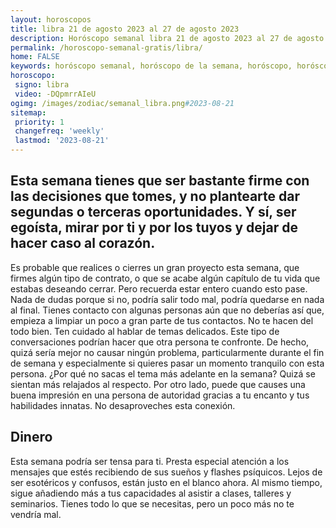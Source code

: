 ```yaml
---
layout: horoscopos
title: libra 21 de agosto 2023 al 27 de agosto 2023 
description: Horóscopo semanal libra 21 de agosto 2023 al 27 de agosto 2023. Esta semana tienes que ser bastante firme con las decisiones que tomes, y no plantearte dar segundas o terceras oportunidades. Y sí, ser egoísta, mirar por ti y por los tuyos y dejar de hacer caso al corazón.
permalink: /horoscopo-semanal-gratis/libra/
home: FALSE
keywords: horóscopo semanal, horóscopo de la semana, horóscopo, horóscopo gratis,horóscopos, horóscopo esperanza gracia, horoscopos libra la semana, horóscopos gratis, Tarot, Astrologia, Zodíaco, libra, horoscopo gratis, semanal
horoscopo:
 signo: libra
 video: -DQpmrrAIeU
ogimg: /images/zodiac/semanal_libra.png#2023-08-21
sitemap:
 priority: 1
 changefreq: 'weekly'
 lastmod: '2023-08-21'
---
```




## Esta semana tienes que ser bastante firme con las decisiones que tomes, y no plantearte dar segundas o terceras oportunidades. Y sí, ser egoísta, mirar por ti y por los tuyos y dejar de hacer caso al corazón.

Es probable que realices o cierres un gran proyecto esta semana, que firmes algún tipo de contrato, o que se acabe algún capítulo de tu vida que estabas deseando cerrar. Pero recuerda estar entero cuando esto pase. Nada de dudas porque si no, podría salir todo mal, podría quedarse en nada al final. 
Tienes contacto con algunas personas aún que no deberías así que, empieza a limpiar un poco a gran parte de tus contactos. No te hacen del todo bien.
Ten cuidado al hablar de temas delicados. Este tipo de conversaciones podrían hacer que otra persona te confronte. De hecho, quizá sería mejor no causar ningún problema, particularmente durante el fin de semana y especialmente si quieres pasar un momento tranquilo con esta persona. ¿Por qué no sacas el tema más adelante en la semana? Quizá se sientan más relajados al respecto. Por otro lado, puede que causes una buena impresión en una persona de autoridad gracias a tu encanto y tus habilidades innatas. No desaproveches esta conexión.

## Dinero

Esta semana podría ser tensa para ti. Presta especial atención a los mensajes que estés recibiendo de sus sueños y flashes psíquicos. Lejos de ser esotéricos y confusos, están justo en el blanco ahora. Al mismo tiempo, sigue añadiendo más a tus capacidades al asistir a clases, talleres y seminarios. Tienes todo lo que se necesitas, pero un poco más no te vendría mal.